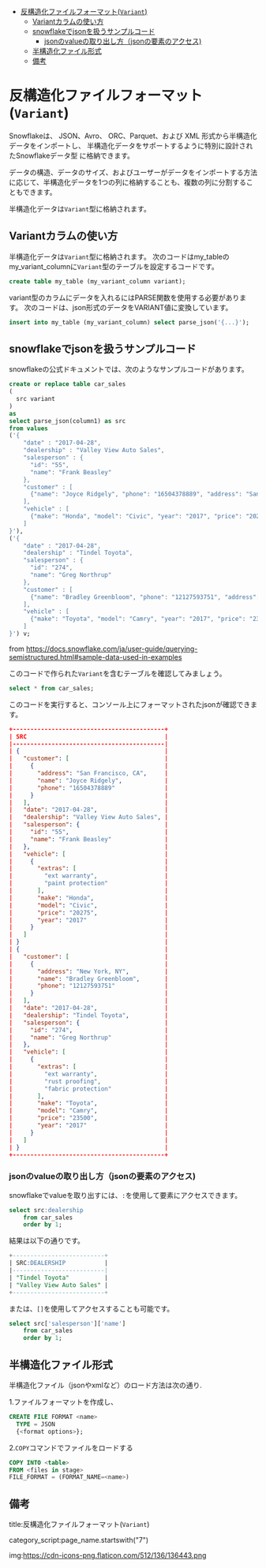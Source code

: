 


- [反構造化ファイルフォーマット(`Variant`)](#反構造化ファイルフォーマットvariant)
  - [Variantカラムの使い方](#variantカラムの使い方)
  - [snowflakeでjsonを扱うサンプルコード](#snowflakeでjsonを扱うサンプルコード)
    - [jsonのvalueの取り出し方（jsonの要素のアクセス)](#jsonのvalueの取り出し方jsonの要素のアクセス)
  - [半構造化ファイル形式](#半構造化ファイル形式)
  - [備考](#備考)





# 反構造化ファイルフォーマット(`Variant`)

Snowflakeは、 JSON、Avro、 ORC、Parquet、および XML 形式から半構造化データをインポートし、 半構造化データをサポートするように特別に設計されたSnowflakeデータ型 に格納できます。

データの構造、データのサイズ、およびユーザーがデータをインポートする方法に応じて、半構造化データを1つの列に格納することも、複数の列に分割することもできます。

半構造化データは`Variant`型に格納されます。


## Variantカラムの使い方

半構造化データは`Variant`型に格納されます。
次のコードはmy_tableのmy_variant_columnに`Variant`型のテーブルを設定するコードです。

```sql
create table my_table (my_variant_column variant);
```

variant型のカラムにデータを入れるにはPARSE関数を使用する必要があります。
次のコードは、json形式のデータをVARIANT値に変換しています。

```sql
insert into my_table (my_variant_column) select parse_json('{...}');
```



## snowflakeでjsonを扱うサンプルコード

snowflakeの公式ドキュメントでは、次のようなサンプルコードがあります。

```sql
create or replace table car_sales
( 
  src variant
)
as
select parse_json(column1) as src
from values
('{ 
    "date" : "2017-04-28", 
    "dealership" : "Valley View Auto Sales",
    "salesperson" : {
      "id": "55",
      "name": "Frank Beasley"
    },
    "customer" : [
      {"name": "Joyce Ridgely", "phone": "16504378889", "address": "San Francisco, CA"}
    ],
    "vehicle" : [
      {"make": "Honda", "model": "Civic", "year": "2017", "price": "20275", "extras":["ext warranty", "paint protection"]}
    ]
}'),
('{ 
    "date" : "2017-04-28", 
    "dealership" : "Tindel Toyota",
    "salesperson" : {
      "id": "274",
      "name": "Greg Northrup"
    },
    "customer" : [
      {"name": "Bradley Greenbloom", "phone": "12127593751", "address": "New York, NY"}
    ],
    "vehicle" : [
      {"make": "Toyota", "model": "Camry", "year": "2017", "price": "23500", "extras":["ext warranty", "rust proofing", "fabric protection"]}  
    ]
}') v;
```

from https://docs.snowflake.com/ja/user-guide/querying-semistructured.html#sample-data-used-in-examples


このコードで作られた`Variant`を含むテーブルを確認してみましょう。


```sql
select * from car_sales;
```

このコードを実行すると、コンソール上にフォーマットされたjsonが確認できます。

```json
+-------------------------------------------+
| SRC                                       |
|-------------------------------------------|
| {                                         |
|   "customer": [                           |
|     {                                     |
|       "address": "San Francisco, CA",     |
|       "name": "Joyce Ridgely",            |
|       "phone": "16504378889"              |
|     }                                     |
|   ],                                      |
|   "date": "2017-04-28",                   |
|   "dealership": "Valley View Auto Sales", |
|   "salesperson": {                        |
|     "id": "55",                           |
|     "name": "Frank Beasley"               |
|   },                                      |
|   "vehicle": [                            |
|     {                                     |
|       "extras": [                         |
|         "ext warranty",                   |
|         "paint protection"                |
|       ],                                  |
|       "make": "Honda",                    |
|       "model": "Civic",                   |
|       "price": "20275",                   |
|       "year": "2017"                      |
|     }                                     |
|   ]                                       |
| }                                         |
| {                                         |
|   "customer": [                           |
|     {                                     |
|       "address": "New York, NY",          |
|       "name": "Bradley Greenbloom",       |
|       "phone": "12127593751"              |
|     }                                     |
|   ],                                      |
|   "date": "2017-04-28",                   |
|   "dealership": "Tindel Toyota",          |
|   "salesperson": {                        |
|     "id": "274",                          |
|     "name": "Greg Northrup"               |
|   },                                      |
|   "vehicle": [                            |
|     {                                     |
|       "extras": [                         |
|         "ext warranty",                   |
|         "rust proofing",                  |
|         "fabric protection"               |
|       ],                                  |
|       "make": "Toyota",                   |
|       "model": "Camry",                   |
|       "price": "23500",                   |
|       "year": "2017"                      |
|     }                                     |
|   ]                                       |
| }                                         |
+-------------------------------------------+
```


### jsonのvalueの取り出し方（jsonの要素のアクセス)

snowflakeでvalueを取り出すには、`:`を使用して要素にアクセスできます。

```sql
select src:dealership
    from car_sales
    order by 1;
```

結果は以下の通りです。

```sql
+--------------------------+
| SRC:DEALERSHIP           |
|--------------------------|
| "Tindel Toyota"          |
| "Valley View Auto Sales" |
+--------------------------+
```

または、`[]`を使用してアクセスすることも可能です。

```sql
select src['salesperson']['name']
    from car_sales
    order by 1;
```



## 半構造化ファイル形式

半構造化ファイル（jsonやxmlなど）のロード方法は次の通り.

1.ファイルフォーマットを作成し、

```sql
CREATE FILE FORMAT <name>
  TYPE = JSON
  {<format options>};
```

2.`COPY`コマンドでファイルをロードする

```sql
COPY INTO <table>
FROM <files in stage>
FILE_FORMAT = (FORMAT_NAME=<name>)
```





## 備考

title:反構造化ファイルフォーマット(`Variant`)

category_script:page_name.startswith("7")


img:https://cdn-icons-png.flaticon.com/512/136/136443.png


